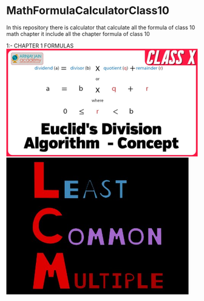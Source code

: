 # MathFormulaCalculatorClass10
In this repository there is calculator that calculate all the formula of class 10 math chapter it include all the chapter formula of class 10 

1:- CHAPTER 1 FORMULAS 
    ![](Image/Ch1_hcf.jpg)
    ![](Image/Ch1_lcm.jpg)

